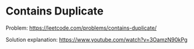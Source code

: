 # Contains Duplicate

Problem:
https://leetcode.com/problems/contains-duplicate/

Solution explanation:
https://www.youtube.com/watch?v=3OamzN90kPg